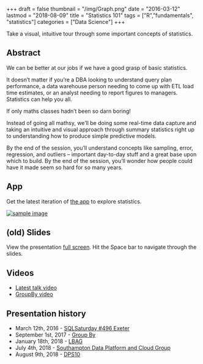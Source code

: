 +++
draft = false
thumbnail = "/img/Graph.png"
date = "2016-03-12"
lastmod = "2018-08-09"
title = "Statistics 101"
tags = ["R","fundamentals", "statistics"]
categories = ["Data Science"]
+++

Take a visual, intuitive tour through some important concepts of statistics.

## Abstract
We can be better at our jobs if we have a good grasp of basic statistics.

It doesn’t matter if you’re a DBA looking to understand query plan performance, a data warehouse person needing to come up with ETL load time estimates, or an analyst needing to report figures to managers. Statistics can help you all.

If only maths classes hadn’t been so darn boring!

Instead of going all mathsy, we’ll be doing some real-time data capture and taking an intuitive and visual approach through summary statistics right up to understanding how to produce simple predictive models.

By the end of the session, you’ll understand concepts like sampling, error, regression, and outliers – important day-to-day stuff and a great base upon which to build. By the end of the session, you’ll wonder how people could have it made seem so hard for so many years.

## App
Get the latest iteration of [the app](//stef.shinyapps.io/dashboard) to explore statistics.

[![sample image](../../img/stats101.jpg)](//stef.shinyapps.io/dashboard)

## (old) Slides
View the presentation [full screen](https://itsalocke.com/slides/stats101.html#/). Hit the Space bar to navigate through the slides.



## Videos 
- [Latest talk video](https://skillsmatter.com/skillscasts/11379-statistics-101)
- [GroupBy video](https://www.youtube.com/watch?v=z57CNFAUcms)

## Presentation history
- March 12th, 2016 - [SQLSaturday #496 Exeter](http://www.sqlsaturday.com/496/EventHome.aspx)
- September 1st, 2017 - [Group By](https://groupby.org/conference-session-abstracts/statistics-101/)
- January 18th, 2018 - [LBAG](https://www.meetup.com/London-Business-Analytics-Group/events/246461672)
- July 4th, 2018 - [Southampton Data Platform and Cloud Group](https://www.meetup.com/Southampton-Data-Platform-and-Cloud-Group/events/250095310/)
- August 9th, 2018 - [DPS10](//dps.10.com)
